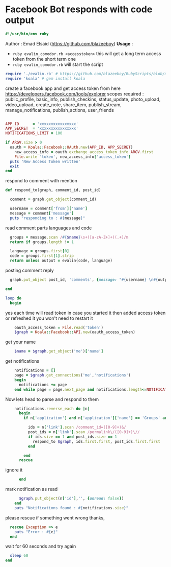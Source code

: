 # Facebook Bot responds with code output


```ruby
#!/usr/bin/env ruby

```
Author : Emad Elsaid (https://github.com/blazeeboy)
**Usage** :

* `ruby evalin_comodor.rb <accesstoken>`
this will get a long term access token from the short term one
* `ruby evalin_comodor.rb`
will start the script
```ruby
require './evalin.rb' # https://github.com/blazeeboy/RubyScripts/blob/master/2014-3-30/evalin.rb
require 'koala' # gem install koala


```
create a facebook app and get access token from here
https://developers.facebook.com/tools/explorer
scopes required :
public_profile, basic_info, publish_checkins, status_update, photo_upload, video_upload, create_note, share_item, publish_stream, manage_notifications, publish_actions, user_friends
```ruby

APP_ID      = 'xxxxxxxxxxxxxxxx'
APP_SECRET  = 'xxxxxxxxxxxxxxxx'
NOTIFICATIONS_LIMIT = 100

if ARGV.size > 0
  oauth = Koala::Facebook::OAuth.new(APP_ID, APP_SECRET)
    new_access_info = oauth.exchange_access_token_info ARGV.first
    File.write 'token', new_access_info['access_token']
  puts 'New Access Token written'
  exit
end


```
respond to comment with mention
```ruby
def respond_to(graph, comment_id, post_id)

  comment = graph.get_object(comment_id)

  username = comment['from']['name']
  message = comment['message']
  puts "responding to : #{message}"


```
read comment parts languages and code
```ruby
  groups = message.scan /#{$name}\s+([a-zA-Z+]+)(.+)/m
  return if groups.length != 1

  language = groups.first[0]
  code = groups.first[1].strip
  return unless output = evalin(code, language)


```
posting comment reply
```ruby
  graph.put_object post_id, 'comments', {message: "#{username} \n#{output}"}

end

loop do
  begin

```
yes each time will read token
in case you started it then added access token
or refreshed it you won't need to restart it
```ruby
    oauth_access_token = File.read('token')
    $graph = Koala::Facebook::API.new(oauth_access_token)


```
get your name
```ruby
    $name = $graph.get_object('me')['name']


```
get notifications
```ruby
    notifications = []
    page = $graph.get_connections('me','notifications')
    begin
      notifications += page
    end while page = page.next_page and notifications.length<=NOTIFICATIONS_LIMIT


```

Now lets head to parse and respond to them

```ruby
    notifications.reverse_each do |n|
      begin
        if n['application'] and n['application']['name'] == 'Groups' and n['title'].include? 'mentioned you'

          ids = n['link'].scan /comment_id=([0-9]+)&/
          post_ids = n['link'].scan /permalink\/([0-9]+)\//
          if ids.size == 1 and post_ids.size == 1
            respond_to $graph, ids.first.first, post_ids.first.first 
          end

        end
      rescue 

```
ignore it
```ruby
      end


```
mark notification as read
```ruby
      $graph.put_object(n['id'],'', {unread: false})
    end
    puts "Notifications found : #{notifications.size}"


```
please rescue if something went wrong
thanks,
```ruby
  rescue Exception => e
    puts "Error : #{e}"
  end


```
wait for 60 seconds and try again
```ruby
  sleep 60
end
```